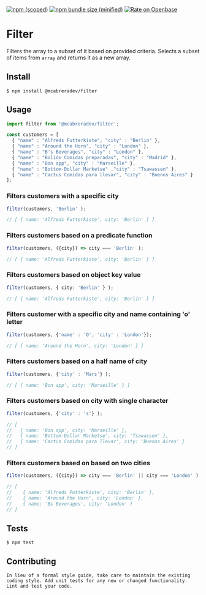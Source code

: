 [![npm (scoped)](https://img.shields.io/npm/v/@mcabreradev/filter.svg)](https://www.npmjs.com/package/@mcabreradev/filter)
[![npm bundle size (minified)](https://img.shields.io/bundlephobia/min/@mcabreradev/filter.svg)](https://www.npmjs.com/package/@mcabreradev/filter)
[![Rate on Openbase](https://badges.openbase.io/js/rating/@mcabreradev/filter.svg)](https://openbase.io/js/@mcabreradev/filter?utm_source=embedded&utm_medium=badge&utm_campaign=rate-badge)

Filter
=========

Filters the array to a subset of it based on provided criteria. Selects a subset of items from `array` and returns it as a new array.

## Install

```
$ npm install @mcabreradev/filter
```

## Usage

```ts
import filter from '@mcabreradev/filter';

const customers = [
  { "name" : "Alfreds Futterkiste", "city" : "Berlin" },
  { "name" : "Around the Horn", "city" : "London" },
  { "name" : "B's Beverages", "city" : "London" },
  { "name" : "Bolido Comidas preparadas", "city" : "Madrid" },
  { "name" : "Bon app", "city" : "Marseille" },
  { "name" : "Bottom-Dollar Marketse" ,"city" : "Tsawassen" },
  { "name" : "Cactus Comidas para llevar", "city" : "Buenos Aires" }
];
```

### Filters customers with a specific city
```ts
filter(customers, 'Berlin' );

// [ { name: 'Alfreds Futterkiste', city: 'Berlin' } ]
```

### Filters customers based on a predicate function
```ts
filter(customers, ({city}) => city === 'Berlin' );

// [ { name: 'Alfreds Futterkiste', city: 'Berlin' } ]
```

### Filters customers based on object key value
```ts
filter(customers, { city: 'Berlin' } );

// [ { name: 'Alfreds Futterkiste', city: 'Berlin' } ]
```

### Filters customer with a specific city and name containing 'o' letter
```ts
filter(customers, {'name' : 'O', 'city' : 'London'});

// [ { name: 'Around the Horn', city: 'London' } ]
```

### Filters customers based on a half name of city
```ts
filter(customers, {'city' : 'Mars'} );

// [ { name: 'Bon app', city: 'Marseille' } ]
```

### Filters customers based on city with single character
```ts
filter(customers, {'city' : 's'} );

// [
//   { name: 'Bon app', city: 'Marseille' },
//   { name: 'Bottom-Dollar Marketse', city: 'Tsawassen' },
//   { name: 'Cactus Comidas para llevar', city: 'Buenos Aires' }
// ]
```

### Filters customers based on based on two cities
```ts
filter(customers, ({city}) => city === 'Berlin' || city === 'London' );

// [
//    { name: 'Alfreds Futterkiste', city: 'Berlin' },
//    { name: 'Around the Horn', city: 'London' },
//    { name: 'Bs Beverages', city: 'London' }
// ]
```

## Tests

```
$ npm test
```


## Contributing
```
In lieu of a formal style guide, take care to maintain the existing coding style. Add unit tests for any new or changed functionality. Lint and test your code.
```
